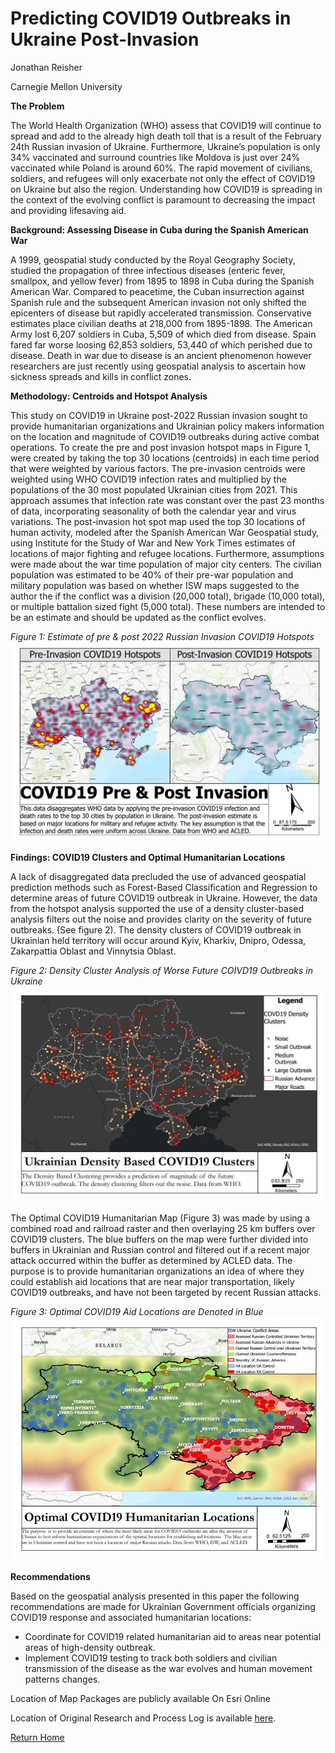 

# Predicting COVID19 Outbreaks in Ukraine Post-Invasion 

 Jonathan Reisher
 
 Carnegie Mellon University
                                              

**The Problem**

The World Health Organization (WHO) assess that COVID19 will continue to spread and add to the already high death toll that is a result of the February 24th Russian invasion of Ukraine.  Furthermore, Ukraine’s population is only 34% vaccinated and surround countries like Moldova is just over 24% vaccinated while Poland is around 60%.  The rapid movement of civilians, soldiers, and refugees will only exacerbate not only the effect of COVID19 on Ukraine but also the region. Understanding how COVID19 is spreading in the context of the evolving conflict is paramount to decreasing the impact and providing lifesaving aid. 

**Background: Assessing Disease in Cuba during the Spanish American War**

A 1999, geospatial study conducted by the Royal Geography Society, studied the propagation of three infectious diseases (enteric fever, smallpox, and yellow fever) from 1895 to 1898 in Cuba during the Spanish American War.  Compared to peacetime, the Cuban insurrection against Spanish rule and the subsequent American invasion not only shifted the epicenters of disease but rapidly accelerated transmission.  Conservative estimates place civilian deaths at 218,000 from 1895-1898.  The American Army lost 6,207 soldiers in Cuba, 5,509 of which died from disease. Spain fared far worse loosing 62,853 soldiers, 53,440 of which perished due to disease.  Death in war due to disease is an ancient phenomenon however researchers are just recently using geospatial analysis to ascertain how sickness spreads and kills in conflict zones. 

**Methodology: Centroids and Hotspot Analysis**

This study on COVID19 in Ukraine post-2022 Russian invasion sought to provide humanitarian organizations and Ukrainian policy makers information on the location and magnitude of COVID19 outbreaks during active combat operations. To create the pre and post invasion hotspot maps in Figure 1, were created by taking the top 30 locations (centroids) in each time period that were weighted by various factors. The pre-invasion centroids were weighted using WHO COVID19 infection rates and multiplied by the populations of the 30 most populated Ukrainian cities from 2021.  This approach assumes that infection rate was constant over the past 23 months of data, incorporating seasonality of both the calendar year and virus variations. The post-invasion hot spot map used the top 30 locations of human activity, modeled after the Spanish American War Geospatial study, using Institute for the Study of War and New York Times estimates of locations of major fighting and refugee locations.  Furthermore, assumptions were made about the war time population of major city centers. The civilian population was estimated to be 40% of their pre-war population and military population was based on whether ISW maps suggested to the author the if the conflict was a division (20,000 total), brigade (10,000 total), or multiple battalion sized fight (5,000 total). These numbers are intended to be an estimate and should be updated as the conflict evolves.

 
   _Figure 1: Estimate of pre & post 2022 Russian Invasion COVID19 Hotspots_
  ![COVID Hotspots](/Pictures/COVID.jpg)
    
**Findings: COVID19 Clusters and Optimal Humanitarian Locations**

A lack of disaggregated data precluded the use of advanced geospatial prediction methods such as Forest-Based Classification and Regression to determine areas of future COVID19 outbreak in Ukraine. However, the data from the hotspot analysis supported the use of a density cluster-based analysis filters out the noise and provides clarity on the severity of future outbreaks. (See figure 2). The density clusters of COVID19 outbreak in Ukrainian held territory will occur around Kyiv, Kharkiv, Dnipro, Odessa, Zakarpattia Oblast and Vinnytsia Oblast. 

_Figure 2: Density Cluster Analysis of Worse Future COIVD19 Outbreaks in Ukraine_
![Density Clusters](/Pictures/Clusters.jpg)

The Optimal COVID19 Humanitarian Map (Figure 3) was made by using a combined road and railroad raster and then overlaying 25 km buffers over COVID19 clusters. The blue buffers on the map were further divided into buffers in Ukrainian and Russian control and filtered out if a recent major attack occurred within the buffer as determined by ACLED data.  The purpose is to provide humanitarian organizations an idea of where they could establish aid locations that are near major transportation, likely COVID19 outbreaks, and have not been targeted by recent Russian attacks. 

_Figure 3: Optimal COVID19 Aid Locations are Denoted in Blue_
![HA Locations](/Pictures/HA.jpg)

**Recommendations**
	
Based on the geospatial analysis presented in this paper the following recommendations are made for Ukrainian Government officials organizing COVID19 response and associated humanitarian locations:

* Coordinate for COVID19 related humanitarian aid to areas near potential areas of high-density outbreak.
* Implement COVID19 testing to track both soldiers and civilian transmission of the disease as the war evolves and human movement patterns changes.


Location of Map Packages are publicly available On Esri Online

Location of Original Research and Process Log is available [here](https://drive.google.com/drive/folders/1X3u7OzEkXFfGoG8fMCrUOGu44GkBk0YG?usp=sharing). 


[Return Home](README.md)

    
 
